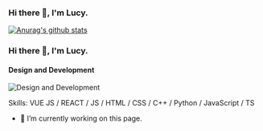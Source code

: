 ### Hi there 👋, I'm Lucy.

[![Anurag's github stats](https://github-readme-stats.vercel.app/api?username=LucyCoderr)](https://github.com/anuraghazra/github-readme-stats)

### Hi there 👋, I'm Lucy.
#### Design and Development
![Design and Development](https://d15shllkswkct0.cloudfront.net/wp-content/blogs.dir/1/files/2020/04/69061801_1983324578436489_6865726632515076096_o-800x450-1-768x432.jpg)


Skills: VUE JS / REACT / JS / HTML / CSS / C++ / Python / JavaScript / TS 

- 🔭 I’m currently working on this page. 



